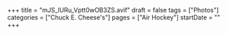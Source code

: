 +++
title = "mJS_lURu_Vptt0wOB3ZS.avif"
draft = false
tags = ["Photos"]
categories = ["Chuck E. Cheese's"]
pages = ["Air Hockey"]
startDate = ""
+++
